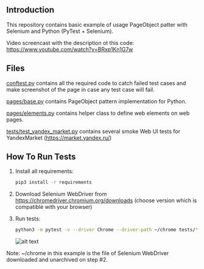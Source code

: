 Introduction
------------

This repository contains basic example of usage PageObject
patter with Selenium and Python (PyTest + Selenium).

Video screencast with the description ot this code:
https://www.youtube.com/watch?v=BRxp1Kn1G7w


Files
-----

[conftest.py](conftest.py) contains all the required code to catch failed test cases and make screenshot
of the page in case any test case will fail.

[pages/base.py](pages/base.py) contains PageObject pattern implementation for Python.

[pages/elements.py](pages/elements.py) contains helper class to define web elements on web pages.

[tests/test_yandex_market.py](tests/test_smoke_yandex_market.py) contains several smoke Web UI tests for YandexMarket (https://market.yandex.ru/)


How To Run Tests
----------------

1) Install all requirements:

    ```bash
    pip3 install -r requirements
    ```

2) Download Selenium WebDriver from https://chromedriver.chromium.org/downloads (choose version which is compatible with your browser)

3) Run tests:

    ```bash
    python3 -m pytest -v --driver Chrome --driver-path ~/chrome tests/*
    ```

   ![alt text](example.png)

Note:
~/chrome in this example is the file of Selenium WebDriver downloaded and unarchived on step #2.

